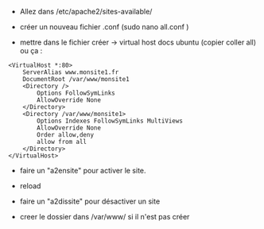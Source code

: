 * Allez dans /etc/apache2/sites-available/

* créer un nouveau fichier .conf (sudo nano all.conf )

* mettre dans le fichier créer -> virtual host docs ubuntu (copier coller all) ou ça :

```
<VirtualHost *:80>
	ServerAlias www.monsite1.fr
	DocumentRoot /var/www/monsite1
	<Directory />
		Options FollowSymLinks
		AllowOverride None
	</Directory>
	<Directory /var/www/monsite1>
		Options Indexes FollowSymLinks MultiViews
		AllowOverride None
		Order allow,deny
		allow from all
	</Directory>
</VirtualHost>
```

* faire un "a2ensite" pour activer le site.

* reload

* faire un "a2dissite" pour désactiver un site

* creer le dossier dans /var/www/ si il n'est pas créer

